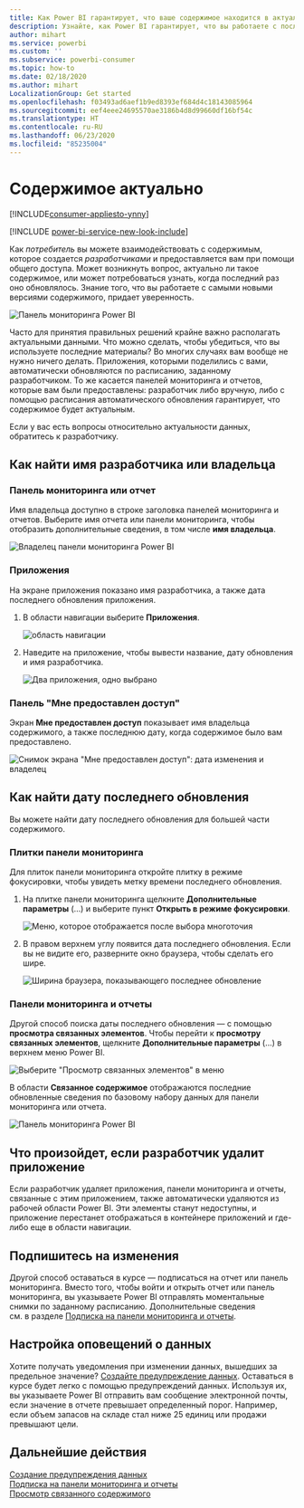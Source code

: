 ```yaml
---
title: Как Power BI гарантирует, что ваше содержимое находится в актуальном состоянии
description: Узнайте, как Power BI гарантирует, что вы работаете с последней версией данных, отчетов, панели мониторинга и приложения.
author: mihart
ms.service: powerbi
ms.custom: ''
ms.subservice: powerbi-consumer
ms.topic: how-to
ms.date: 02/18/2020
ms.author: mihart
LocalizationGroup: Get started
ms.openlocfilehash: f03493ad6aef1b9ed8393ef684d4c18143085964
ms.sourcegitcommit: eef4eee24695570ae3186b4d8d99660df16bf54c
ms.translationtype: HT
ms.contentlocale: ru-RU
ms.lasthandoff: 06/23/2020
ms.locfileid: "85235004"
---
```

# <a name="your-content-is-up-to-date"></a>Содержимое актуально

[!INCLUDE[consumer-appliesto-ynny](../includes/consumer-appliesto-ynny.md)]

[!INCLUDE [power-bi-service-new-look-include](../includes/power-bi-service-new-look-include.md)]

Как *потребитель* вы можете взаимодействовать с содержимым, которое создается *разработчиками* и предоставляется вам при помощи общего доступа. Может возникнуть вопрос, актуально ли такое содержимое, или может потребоваться узнать, когда последний раз оно обновлялось. Знание того, что вы работаете с самыми новыми версиями содержимого, придает уверенность.  
 
![Панель мониторинга Power BI](media/end-user-fresh/power-bi-dashboards.png)


Часто для принятия правильных решений крайне важно располагать актуальными данными. Что можно сделать, чтобы убедиться, что вы используете последние материалы? Во многих случаях вам вообще не нужно ничего делать. Приложения, которыми поделились с вами, автоматически обновляются по расписанию, заданному разработчиком. То же касается панелей мониторинга и отчетов, которые вам были предоставлены: разработчик либо вручную, либо с помощью расписания автоматического обновления гарантирует, что содержимое будет актуальным.  

Если у вас есть вопросы относительно актуальности данных, обратитесь к разработчику.

## <a name="how-to-locate-the-name-of-the-designer-or-owner"></a>Как найти имя разработчика или владельца

### <a name="dashboard-or-report"></a>Панель мониторинга или отчет

Имя владельца доступно в строке заголовка панелей мониторинга и отчетов. Выберите имя отчета или панели мониторинга, чтобы отобразить дополнительные сведения, в том числе **имя владельца**.

![Владелец панели мониторинга Power BI](media/end-user-fresh/power-bi-owner.png)


### <a name="apps"></a>Приложения

На экране приложения показано имя разработчика, а также дата последнего обновления приложения.  

1. В области навигации выберите **Приложения**.

    ![область навигации](media/end-user-fresh/power-bi-nav-app.png)



2. Наведите на приложение, чтобы вывести название, дату обновления и имя разработчика. 

    ![Два приложения, одно выбрано](media/end-user-fresh/power-bi-app.png)


### <a name="shared-with-me"></a>Панель "Мне предоставлен доступ"
Экран **Мне предоставлен доступ** показывает имя владельца содержимого, а также последнюю дату, когда содержимое было вам предоставлено.

![Снимок экрана "Мне предоставлен доступ": дата изменения и владелец](media/end-user-fresh/power-bi-share.png) 


## <a name="how-to-look-up-the-last-refresh-date"></a>Как найти дату последнего обновления
Вы можете найти дату последнего обновления для большей части содержимого. 

### <a name="dashboard-tiles"></a>Плитки панели мониторинга
Для плиток панели мониторинга откройте плитку в режиме фокусировки, чтобы увидеть метку времени последнего обновления.

1. На плитке панели мониторинга щелкните **Дополнительные параметры** (…) и выберите пункт **Открыть в режиме фокусировки**.

    ![Меню, которое отображается после выбора многоточия](media/end-user-fresh/power-bi-focus-mode.png)

2. В правом верхнем углу появится дата последнего обновления. Если вы не видите его, разверните окно браузера, чтобы сделать его шире. 

    ![Ширина браузера, показывающего последнее обновление](media/end-user-fresh/power-bi-last-refresh2.png)

### <a name="dashboards-and-reports"></a>Панели мониторинга и отчеты
Другой способ поиска даты последнего обновления — с помощью **просмотра связанных элементов**.  Чтобы перейти к **просмотру связанных элементов**, щелкните **Дополнительные параметры** (...) в верхнем меню Power BI.

![Выберите "Просмотр связанных элементов" в меню](media/end-user-fresh/power-bi-view-related-dropdown.png)

В области **Связанное содержимое** отображаются последние обновленные сведения по базовому набору данных для панели мониторинга или отчета.

![Панель мониторинга Power BI](media/end-user-fresh/power-bi-refresh.png)

## <a name="what-happens-if-an-app-is-deleted-by-the-designer"></a>Что произойдет, если разработчик удалит приложение

Если разработчик удаляет приложения, панели мониторинга и отчеты, связанные с этим приложением, также автоматически удаляются из рабочей области Power BI. Эти элементы станут недоступны, и приложение перестанет отображаться в контейнере приложений и где-либо еще в области навигации.


## <a name="subscribe-to-see-changes"></a>Подпишитесь на изменения
Другой способ оставаться в курсе — подписаться на отчет или панель мониторинга. Вместо того, чтобы войти и открыть отчет или панель мониторинга, вы указываете Power BI отправлять моментальные снимки по заданному расписанию.  Дополнительные сведения см. в разделе [Подписка на панели мониторинга и отчеты](end-user-subscribe.md).

## <a name="set-data-alerts"></a>Настройка оповещений о данных
Хотите получать уведомления при изменении данных, вышедших за предельное значение? [Создайте предупреждение данных](end-user-alerts.md).  Оставаться в курсе будет легко с помощью предупреждений данных. Используя их, вы указываете Power BI отправить вам сообщение электронной почты, если значение в отчете превышает определенный порог.  Например, если объем запасов на складе стал ниже 25 единиц или продажи превышают цели.  

## <a name="next-steps"></a>Дальнейшие действия
[Создание предупреждения данных](end-user-alerts.md)    
[Подписка на панели мониторинга и отчеты](end-user-subscribe.md)    
[Просмотр связанного содержимого](end-user-related.md)    
